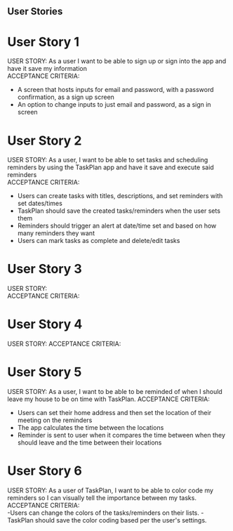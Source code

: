 ## User Stories
# User Story 1
USER STORY:  As a user I want to be able to sign up or sign into the app and have it save my information  
ACCEPTANCE CRITERIA:  
- A screen that hosts inputs for email and password, with a password confirmation, as a sign up screen
- An option to change inputs to just email and password, as a sign in screen

# User Story 2
USER STORY:  As a user, I want to be able to set tasks and scheduling reminders by using the TaskPlan app and have it save and execute said reminders                                                                               
ACCEPTANCE CRITERIA:  
- Users can create tasks with titles, descriptions, and set reminders with set dates/times
- TaskPlan should save the created tasks/reminders when the user sets them
- Reminders should trigger an alert at date/time set and based on how many reminders they want
- Users can mark tasks as complete and delete/edit tasks

# User Story 3
USER STORY:  
ACCEPTANCE CRITERIA:  

# User Story 4
USER STORY:
ACCEPTANCE CRITERIA:  

# User Story 5
USER STORY:  As a user, I want to be able to be reminded of when I should leave my house to be on time with TaskPlan.
ACCEPTANCE CRITERIA:  
- Users can set their home address and then set the location of their meeting on the reminders
- The app calculates the time between the locations
- Reminder is sent to user when it compares the time between when they should leave and the time between their locations

# User Story 6
USER STORY: As a user of TaskPlan, I want to be able to color code my reminders so I can visually tell the importance between my tasks.
ACCEPTANCE CRITERIA:  
-Users can change the colors of the tasks/reminders on their lists.
-TaskPlan should save the color coding based per the user's settings.
